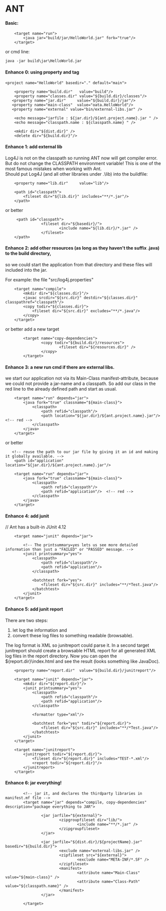 # ANT

#### Basic:

```
    <target name="run">
        <java jar="build/jar/HelloWorld.jar" fork="true"/>
    </target>
``` 
or cmd line:

```
java -jar build\jar\HelloWorld.jar
```
 
#### Enhance 0:  using property and <project> tag

```
<project name="HelloWorld" basedir="." default="main">
 
    <property name="build.dir"   value="build"/>
    <property name="classes.dir" value="${build.dir}/classes"/>
   <property name="jar.dir"     value="${build.dir}/jar"/>
   <property name="main-class"  value="oata.HelloWorld"/>
   <property name="external" value="bin/external-libs.jar" />
 
    <echo message="jarfile : ${jar.dir}/${ant.project.name}.jar " />
    <echo message="classpath.name : ${classpath.name} " />
                
    <mkdir dir="${dist.dir}" />
    <delete dir="${build.dir}"/>
```    
 
#### Enhance 1: add external lib

Log4J is not on the classpath so running ANT now will get compiler error. But do not change the CLASSPATH environment variable! 
This is one of the most famous mistakes when working with Ant.  
Should put Log4J (and all other libraries under .\lib) into the buildfile:
 
``` 
    <property name="lib.dir"     value="lib"/>
 
    <path id="classpath">
        <fileset dir="${lib.dir}" includes="**/*.jar"/>
    </path>
``` 

or better

```
     <path id="classpath">
                <fileset dir="${basedir}/">
                        <include name="${lib.dir}/*.jar" />
                </fileset>
    </path>
```

#### Enhance 2: add other resources (as long as they haven't the suffix .java) to the build directory, 
so we could start the application from that directory and these files will included into the jar.

For example: the file "src/log4j.properties"

```
    <target name="compile">
        <mkdir dir="${classes.dir}"/>
        <javac srcdir="${src.dir}" destdir="${classes.dir}" classpathref="classpath"/>
        <copy todir="${classes.dir}">
            <fileset dir="${src.dir}" excludes="**/*.java"/>
        </copy>
    </target>
``` 

or better add a new target

```
        <target name="copy-dependencies">
                <copy todir="${build.dir}/resources">
                        <fileset dir="${resources.dir}" />
                </copy>         
        </target>
```

#### Enhance 3: a new run cmd if there are external libs.
we start our application not via its Main-Class manifest-attribute, because we could not provide a jar-name and a classpath. 
So add our class in the red line to the already defined path and start as usual. 

```
    <target name="run" depends="jar">
        <java fork="true" classname="${main-class}">
            <classpath>
                <path refid="classpath"/>
                <path location="${jar.dir}/${ant.project.name}.jar"/>  <!-- red -->
            </classpath>
        </java>
    </target>
```

or better

```
   <!-- reuse the path to our jar file by giving it an id and making it globally available. -->
    <path id="application" location="${jar.dir}/${ant.project.name}.jar"/>
 
    <target name="run" depends="jar">
        <java fork="true" classname="${main-class}">
            <classpath>
                <path refid="classpath"/>
                <path refid="application"/>  <!-- red -->
            </classpath>
        </java>
    </target>
``` 
 
 #### Enhance 4: add junit
// Ant has a built-in JUnit 4.12

```
    <target name="junit" depends="jar">
 
        <!-- The printsummary=yes lets us see more detailed information than just a "FAILED" or "PASSED" message. -->
        <junit printsummary="yes">
            <classpath>
                <path refid="classpath"/>
                <path refid="application"/>
            </classpath>
 
            <batchtest fork="yes">
                <fileset dir="${src.dir}" includes="**/*Test.java"/>
            </batchtest>
        </junit>
    </target>
```

#### Enhance 5: add junit report
There are two steps: 
1. let <junit> log the information and 
2. convert these log files to something readable (browsable).

The log format is XML so junitreport could parse it. In a second target junitreport should create a browsable HTML report for all generated XML log files in the report directory. 
Now you can open the ${report.dir}\index.html and see the result (looks something like JavaDoc).

```
    <property name="report.dir"  value="${build.dir}/junitreport"/>
    
    <target name="junit" depends="jar">
        <mkdir dir="${report.dir}"/>
        <junit printsummary="yes">
            <classpath>
                <path refid="classpath"/>
                <path refid="application"/>
            </classpath>
 
            <formatter type="xml"/>
 
            <batchtest fork="yes" todir="${report.dir}">
                <fileset dir="${src.dir}" includes="**/*Test.java"/>
            </batchtest>
        </junit>
    </target>
 
    <target name="junitreport">
        <junitreport todir="${report.dir}">
            <fileset dir="${report.dir}" includes="TEST-*.xml"/>
            <report todir="${report.dir}"/>
        </junitreport>
    </target>
```

#### Enhance 6: jar everything!

```
        <!-- jar it, and declares the thirdparty libraries in manifest.mf file -->
        <target name="jar" depends="compile, copy-dependencies" description="package everything to JAR">
 
                <jar jarfile="${external}">
                        <zipgroupfileset dir="lib/">
                                <include name="**/*.jar" />
                        </zipgroupfileset>
                </jar>
 
                <jar jarfile="${dist.dir}/${projectName}.jar" basedir="${build.dir}">
                        <exclude name="external-libs.jar" />
                        <zipfileset src="${external}">
                                <exclude name="META-INF/*.SF" />
                        </zipfileset>
                        <manifest>
                                <attribute name="Main-Class" value="${main-class}" />
                                <attribute name="Class-Path" value="${classpath.name}" />
                        </manifest>
                </jar>
 
        </target>
        
```        
